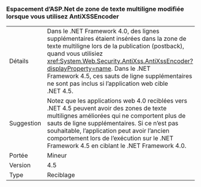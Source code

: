 ### <a name="multi-line-aspnet-textbox-spacing-changed-when-using-antixssencoder"></a>Espacement d’ASP.Net de zone de texte multiligne modifiée lorsque vous utilisez AntiXSSEncoder

|   |   |
|---|---|
|Détails|Dans le .NET Framework 4.0, des lignes supplémentaires étaient insérées dans la zone de texte multiligne lors de la publication (postback), quand vous utilisiez <xref:System.Web.Security.AntiXss.AntiXssEncoder?displayProperty=name>. Dans le .NET Framework 4.5, ces sauts de ligne supplémentaires ne sont pas inclus si l’application web cible .NET 4.5.|
|Suggestion|Notez que les applications web 4.0 reciblées vers .NET 4.5 peuvent avoir des zones de texte multilignes améliorées qui ne comportent plus de sauts de ligne supplémentaires. Si ce n’est pas souhaitable, l’application peut avoir l’ancien comportement lors de l’exécution sur le .NET Framework 4.5 en ciblant le .NET Framework 4.0.|
|Portée|Mineur|
|Version|4.5|
|Type|Reciblage|

